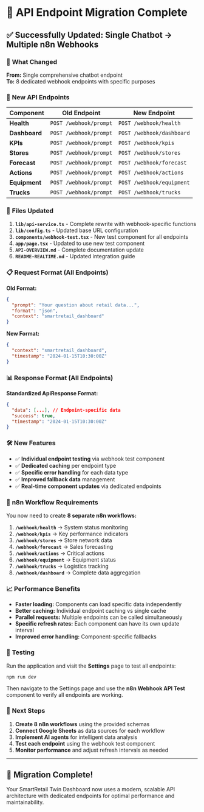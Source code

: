 # 🔄 API Endpoint Migration Complete

## ✅ Successfully Updated: Single Chatbot → Multiple n8n Webhooks

### 🎯 **What Changed**

**From:** Single comprehensive chatbot endpoint  
**To:** 8 dedicated webhook endpoints with specific purposes

### 📡 **New API Endpoints**

| Component | Old Endpoint | New Endpoint |
|-----------|-------------|--------------|
| **Health** | `POST /webhook/prompt` | `POST /webhook/health` |
| **Dashboard** | `POST /webhook/prompt` | `POST /webhook/dashboard` |
| **KPIs** | `POST /webhook/prompt` | `POST /webhook/kpis` |
| **Stores** | `POST /webhook/prompt` | `POST /webhook/stores` |
| **Forecast** | `POST /webhook/prompt` | `POST /webhook/forecast` |
| **Actions** | `POST /webhook/prompt` | `POST /webhook/actions` |
| **Equipment** | `POST /webhook/prompt` | `POST /webhook/equipment` |
| **Trucks** | `POST /webhook/prompt` | `POST /webhook/trucks` |

### 🔧 **Files Updated**

1. **`lib/api-service.ts`** - Complete rewrite with webhook-specific functions
2. **`lib/config.ts`** - Updated base URL configuration  
3. **`components/webhook-test.tsx`** - New test component for all endpoints
4. **`app/page.tsx`** - Updated to use new test component
5. **`API-OVERVIEW.md`** - Complete documentation update
6. **`README-REALTIME.md`** - Updated integration guide

### 📋 **Request Format (All Endpoints)**

**Old Format:**
```json
{
  "prompt": "Your question about retail data...",
  "format": "json",
  "context": "smartretail_dashboard"
}
```

**New Format:**
```json
{
  "context": "smartretail_dashboard",
  "timestamp": "2024-01-15T10:30:00Z"
}
```

### 📊 **Response Format (All Endpoints)**

**Standardized ApiResponse Format:**
```json
{
  "data": [...], // Endpoint-specific data
  "success": true,
  "timestamp": "2024-01-15T10:30:00Z"
}
```

### 🛠️ **New Features**

- ✅ **Individual endpoint testing** via webhook test component
- ✅ **Dedicated caching** per endpoint type
- ✅ **Specific error handling** for each data type
- ✅ **Improved fallback data** management
- ✅ **Real-time component updates** via dedicated endpoints

### 🎯 **n8n Workflow Requirements**

You now need to create **8 separate n8n workflows:**

1. **`/webhook/health`** → System status monitoring
2. **`/webhook/kpis`** → Key performance indicators
3. **`/webhook/stores`** → Store network data
4. **`/webhook/forecast`** → Sales forecasting
5. **`/webhook/actions`** → Critical actions
6. **`/webhook/equipment`** → Equipment status
7. **`/webhook/trucks`** → Logistics tracking
8. **`/webhook/dashboard`** → Complete data aggregation

### 📈 **Performance Benefits**

- **Faster loading:** Components can load specific data independently
- **Better caching:** Individual endpoint caching vs single cache
- **Parallel requests:** Multiple endpoints can be called simultaneously
- **Specific refresh rates:** Each component can have its own update interval
- **Improved error handling:** Component-specific fallbacks

### 🧪 **Testing**

Run the application and visit the **Settings** page to test all endpoints:

```bash
npm run dev
```

Then navigate to the Settings page and use the **n8n Webhook API Test** component to verify all endpoints are working.

### 📝 **Next Steps**

1. **Create 8 n8n workflows** using the provided schemas
2. **Connect Google Sheets** as data sources for each workflow
3. **Implement AI agents** for intelligent data analysis
4. **Test each endpoint** using the webhook test component
5. **Monitor performance** and adjust refresh intervals as needed

---

## 🎉 Migration Complete!

Your SmartRetail Twin Dashboard now uses a modern, scalable API architecture with dedicated endpoints for optimal performance and maintainability.
